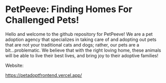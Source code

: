# PetPeeve: Finding Homes For Challenged Pets!

Hello and welcome to the github repository for PetPeeve! 
We are a pet adoption agency that specializes in taking care of and adopting out pets that are not your traditional cats and dogs; 
rather, our pets are a bit...problematic. 
We believe that with the right loving home, these animals will be able to live their best lives, and bring joy to their adoptive families!

Website:

https://petadoptfrontend.vercel.app/
